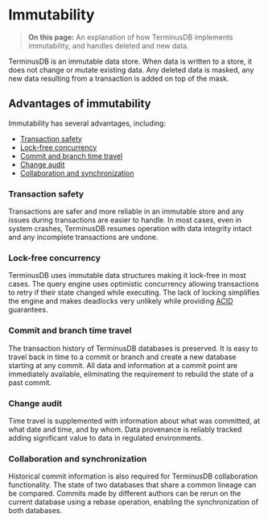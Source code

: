 # Immutability

> **On this page:** An explanation of how TerminusDB implements immutability, and handles deleted and new data.

TerminusDB is an immutable data store. When data is written to a store, it does not change or mutate existing data. Any deleted data is masked, any new data resulting from a transaction is added on top of the mask.

## Advantages of immutability

Immutability has several advantages, including:

* [Transaction safety](immutability.md#transaction-safety)
* [Lock-free concurrency](immutability.md#lock-free-concurrency)
* [Commit and branch time travel](immutability.md#commit-and-branch-time-travel)
* [Change audit](immutability.md#change-audit)
* [Collaboration and synchronization](immutability.md#collaboration-and-synchronization)

### Transaction safety

Transactions are safer and more reliable in an immutable store and any issues during transactions are easier to handle. In most cases, even in system crashes, TerminusDB resumes operation with data integrity intact and any incomplete transactions are undone.

### Lock-free concurrency

TerminusDB uses immutable data structures making it lock-free in most cases. The query engine uses optimistic concurrency allowing transactions to retry if their state changed while executing. The lack of locking simplifies the engine and makes deadlocks very unlikely while providing [ACID](../../../terminusx-db/explanations/acid-transactions/) guarantees.

### Commit and branch time travel

The transaction history of TerminusDB databases is preserved. It is easy to travel back in time to a commit or branch and create a new database starting at any commit. All data and information at a commit point are immediately available, eliminating the requirement to rebuild the state of a past commit.

### Change audit

Time travel is supplemented with information about what was committed, at what date and time, and by whom. Data provenance is reliably tracked adding significant value to data in regulated environments.

### Collaboration and synchronization

Historical commit information is also required for TerminusDB collaboration functionality. The state of two databases that share a common lineage can be compared. Commits made by different authors can be rerun on the current database using a rebase operation, enabling the synchronization of both databases.
